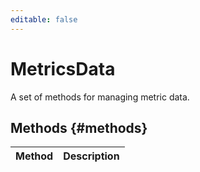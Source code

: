 ```yaml
---
editable: false
---
```


# MetricsData
A set of methods for managing metric data.

## Methods {#methods}
Method | Description
--- | ---